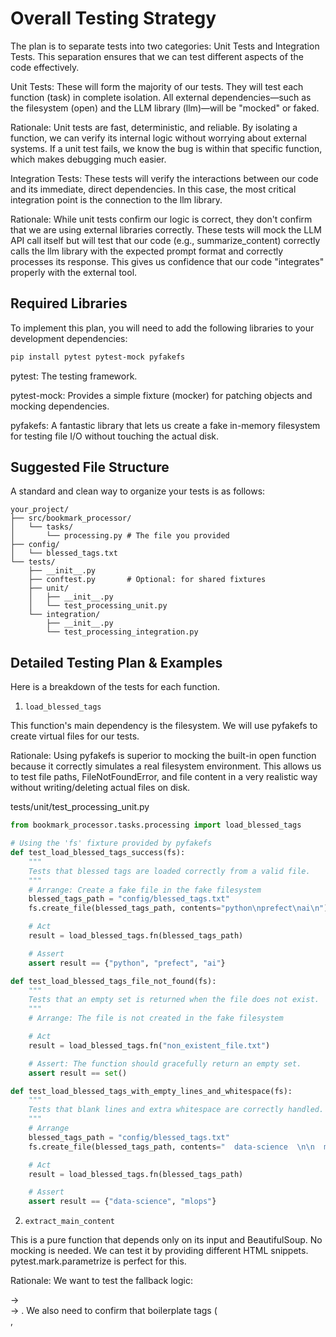 # Overall Testing Strategy

The plan is to separate tests into two categories: Unit Tests and Integration Tests. This separation ensures that we can test different aspects of the code effectively.

Unit Tests: These will form the majority of our tests. They will test each function (task) in complete isolation. All external dependencies—such as the filesystem (open) and the LLM library (llm)—will be "mocked" or faked.

Rationale: Unit tests are fast, deterministic, and reliable. By isolating a function, we can verify its internal logic without worrying about external systems. If a unit test fails, we know the bug is within that specific function, which makes debugging much easier.

Integration Tests: These tests will verify the interactions between our code and its immediate, direct dependencies. In this case, the most critical integration point is the connection to the llm library.

Rationale: While unit tests confirm our logic is correct, they don't confirm that we are using external libraries correctly. These tests will mock the LLM API call itself but will test that our code (e.g., summarize_content) correctly calls the llm library with the expected prompt format and correctly processes its response. This gives us confidence that our code "integrates" properly with the external tool.

## Required Libraries

To implement this plan, you will need to add the following libraries to your development dependencies:

```sh
pip install pytest pytest-mock pyfakefs
```

pytest: The testing framework.

pytest-mock: Provides a simple fixture (mocker) for patching objects and mocking dependencies.

pyfakefs: A fantastic library that lets us create a fake in-memory filesystem for testing file I/O without touching the actual disk.

## Suggested File Structure

A standard and clean way to organize your tests is as follows:

```
your_project/
├── src/bookmark_processor/
│   └── tasks/
│       └── processing.py # The file you provided
├── config/
│   └── blessed_tags.txt
└── tests/
    ├── __init__.py
    ├── conftest.py       # Optional: for shared fixtures
    ├── unit/
    │   ├── __init__.py
    │   └── test_processing_unit.py
    └── integration/
        ├── __init__.py
        └── test_processing_integration.py
```

## Detailed Testing Plan & Examples

Here is a breakdown of the tests for each function.

1. `load_blessed_tags`

This function's main dependency is the filesystem. We will use pyfakefs to create virtual files for our tests.

Rationale: Using pyfakefs is superior to mocking the built-in open function because it correctly simulates a real filesystem environment. This allows us to test file paths, FileNotFoundError, and file content in a very realistic way without writing/deleting actual files on disk.

tests/unit/test_processing_unit.py

```python
from bookmark_processor.tasks.processing import load_blessed_tags

# Using the 'fs' fixture provided by pyfakefs
def test_load_blessed_tags_success(fs):
    """
    Tests that blessed tags are loaded correctly from a valid file.
    """
    # Arrange: Create a fake file in the fake filesystem
    blessed_tags_path = "config/blessed_tags.txt"
    fs.create_file(blessed_tags_path, contents="python\nprefect\nai\n")

    # Act
    result = load_blessed_tags.fn(blessed_tags_path)

    # Assert
    assert result == {"python", "prefect", "ai"}

def test_load_blessed_tags_file_not_found(fs):
    """
    Tests that an empty set is returned when the file does not exist.
    """
    # Arrange: The file is not created in the fake filesystem

    # Act
    result = load_blessed_tags.fn("non_existent_file.txt")

    # Assert: The function should gracefully return an empty set.
    assert result == set()

def test_load_blessed_tags_with_empty_lines_and_whitespace(fs):
    """
    Tests that blank lines and extra whitespace are correctly handled.
    """
    # Arrange
    blessed_tags_path = "config/blessed_tags.txt"
    fs.create_file(blessed_tags_path, contents="  data-science  \n\n  mlops\n")

    # Act
    result = load_blessed_tags.fn(blessed_tags_path)

    # Assert
    assert result == {"data-science", "mlops"}
```

2. `extract_main_content`

This is a pure function that depends only on its input and BeautifulSoup. No mocking is needed. We can test it by providing different HTML snippets. pytest.mark.parametrize is perfect for this.

Rationale: We want to test the fallback logic: <article> -> <main> -> <body>. We also need to confirm that boilerplate tags (<nav>, <script>, etc.) are removed.

tests/unit/test_processing_unit.py

```python
import pytest
from bookmark_processor.tasks.processing import extract_main_content

@pytest.mark.parametrize(
    "html_input, expected_output",
    [
        # Test 1: Prefers <article> tag
        (
            "<body><header>Header</header><main>Main content</main><article>Article content</article></body>",
            "Article content",
        ),
        # Test 2: Falls back to <main> tag
        (
            "<body><nav>Navbar</nav><main>Main content is here</main><footer>Footer</footer></body>",
            "Main content is here",
        ),
        # Test 3: Falls back to <body> tag
        (
            "<body>Some body text<script>alert(1)</script></body>",
            "Some body text",
        ),
        # Test 4: Handles empty content
        (
            "<html><body></body></html>",
            "",
        ),
        # Test 5: Strips multiple boilerplate tags
        (
            "<body><nav>Nav</nav><div><h1>Title</h1><p>Real text</p></div><style>.a{}</style></body>",
            "Title Real text",
        ),
    ],
)
def test_extract_main_content(html_input, expected_output):
    """
    Tests the main content extraction logic with various HTML structures.
    """
    # Act
    result = extract_main_content.fn(html_input)

    # Assert
    assert result == expected_output
```

3. `lint_tags`

This is another pure function. We need to test its filtering logic.

tests/unit/test_processing_unit.py

```python
from bookmark_processor.tasks.processing import lint_tags

def test_lint_tags_filters_unblessed_tags():
    """
    Tests that tags not in the blessed set are removed.
    """
    # Arrange
    input_tags = ["python", "gossip", "ai", "news"]
    blessed_tags = {"python", "ai", "prefect"}

    # Act
    result = lint_tags.fn(input_tags, blessed_tags)

    # Assert: Only the blessed tags should be in the result.
    assert result == ["python", "ai"]

def test_lint_tags_with_no_blessed_tags():
    """
    Tests that if the blessed set is empty, all original tags are returned.
    """
    # Arrange
    input_tags = ["python", "ai"]
    blessed_tags = set()

    # Act
    result = lint_tags.fn(input_tags, blessed_tags)

    # Assert: The original list of tags should be returned untouched.
    assert result == ["python", "ai"]

def test_lint_tags_all_tags_are_blessed():
    """
    Tests that no tags are removed if all are in the blessed set.
    """
    # Arrange
    input_tags = ["python", "ai"]
    blessed_tags = {"python", "ai", "prefect"}

    # Act
    result = lint_tags.fn(input_tags, blessed_tags)

    # Assert
    assert result == ["python", "ai"]
```

4. `summarize_content` & `suggest_tags`

These tasks interact with an external service (llm). Directly calling this service in tests is slow, expensive, and non-deterministic. We will use pytest-mock to replace get_llm_model with a fake "mock" object.

Rationale: This is our integration test. We are not testing the LLM's ability to summarize; we are testing that our code correctly:

Calls the llm library.

Builds the correct prompt string.

Processes the library's response.

tests/integration/test_processing_integration.py

```python
import json
from unittest.mock import MagicMock
from bookmark_processor.tasks.processing import summarize_content, suggest_tags

def test_summarize_content_integration(mocker):
    """
    Tests that summarize_content formats the prompt correctly and returns the response.
    """
    # Arrange: Create a fake model and a fake response object
    mock_response = MagicMock()
    # Simulate a realistic LLM output with structured JSON
    mock_response.text.return_value = json.dumps({"summary": "This is a concise summary."})

    mock_model = MagicMock()
    mock_model.prompt.return_value = mock_response

    # Patch the get_llm_model function to return our fake model
    mocker.patch("bookmark_processor.tasks.processing.get_llm_model", return_value=mock_model)

    input_text = "This is a very long piece of text that needs to be summarized."

    # Act
    result = summarize_content.fn(input_text)

    # Assert
    assert result == "This is a concise summary."

    # Assert that the prompt was called correctly
    mock_model.prompt.assert_called_once()
    call_args, _ = mock_model.prompt.call_args
    prompt_text = call_args[0]
    assert "Please summarize the following content" in prompt_text
    assert input_text in prompt_text


def test_suggest_tags_integration(mocker):
    """
    Tests that suggest_tags formats the prompt and processes the space-separated response.
    """
    # Arrange
    mock_response = MagicMock()
    # Simulate a realistic LLM output with structured JSON
    mock_response.text.return_value = json.dumps({"tags": ["python", "ai", "distributed-systems"]})

    mock_model = MagicMock()
    mock_model.prompt.return_value = mock_response

    mocker.patch("bookmark_processor.tasks.processing.get_llm_model", return_value=mock_model)

    input_text = "Some text about AI and Python."

    # Act
    result = suggest_tags.fn(input_text)

    # Assert: Check that the output is correctly parsed
    assert result == ["python", "ai", "distributed-systems"]

    # Assert that the prompt was called correctly
    mock_model.prompt.assert_called_once()
    call_args, _ = mock_model.prompt.call_args
    prompt_text = call_args[0]
    assert "suggest 3-5 relevant tags" in prompt_text
    assert input_text in prompt_text
